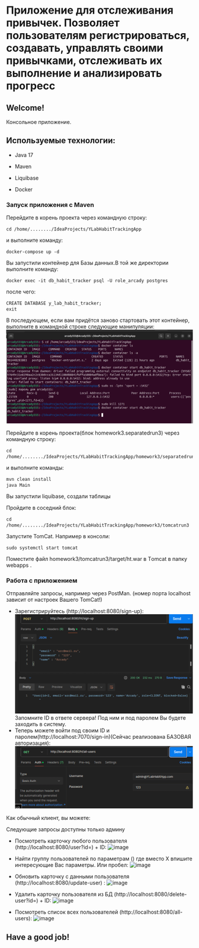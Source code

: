 # Приложение для отслеживания привычек. Позволяет пользователям регистрироваться, создавать, управлять своими привычками, отслеживать их выполнение и анализировать прогресс

## Welcome!

Консольное приложение.

## Используемые технологии:

* Java 17

* Maven

* Liquibase

* Docker

### Запуск приложения с Maven
Перейдите в корень проекта через командную строку:
```
cd /home/......../IdeaProjects/YLabHabitTrackingApp
``` 
и выполните команду:
```
docker-compose up -d
```
Вы запустили контейнер для Базы данных.В той же директории выполните команду:
```
docker exec -it db_habit_tracker psql -U role_arcady postgres
```
после чего:
```
CREATE DATABASE y_lab_habit_tracker;
exit 
```

В последующем, если вам придётся заново стартовать этот контейнер, выполните в командной строке следующие манипуляции:
![image](images/containerRestart.png)


Перейдите в корень проекта(блок homework3.separatedrun3) через командную строку:
```
cd /home/......../IdeaProjects/YLabHabitTrackingApp/homework3/separatedrun3
``` 
и выполните команды:
```
mvn clean install
java Main
```
Вы запустили liquibase, создали таблицы

Пройдите в соседний блок:

```
cd /home/......../IdeaProjects/YLabHabitTrackingApp/homework3/tomcatrun3
```

Запустите TomCat. Например в консоли:
```
sudo systemctl start tomcat
```
Поместите файл homework3/tomcatrun3/target/ht.war  в Тomcat  в папку webapps .



### Работа с приложением
Отправляйте запросы, например через PostMan. (номер порта localhost зависит от настроек Вашего TomCat!)
* Зарегистрируйтесь (http://localhost:8080/sign-up):
![image](images/1.png) Запомните ID в ответе сервера! Под ним и под паролем Вы будете заходить в систему.
* Теперь можете войти под своим ID и паролем(http://localhost:7070/sign-in)(Сейчас реализована БАЗОВАЯ авторизация):
![image](images/2.png)

Как обычный клиент, вы можете:


Следующие запросы доступны только админу
* Посмотреть карточку любого пользователя (http://localhost:8080/user?id=) + ID:
  ![image](images/9.png)
* Найти группу пользователей по параметрам () где вместо X впишите интересующие Вас параметры. Или пробел:
  ![image](images/10.png)
* Обновить карточку с данными пользователя (http://localhost:8080/update-user) :
  ![image](images/11.png)

* Удалить карточку пользователя из БД (http://localhost:8080/delete-user?id=) + ID:
  ![image](images/12.png)

* Посмотреть список всех пользователей (http://localhost:8080/all-users):
  ![image](images/12.png)


## Have a good job!
